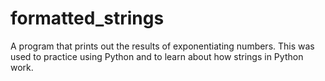 # formatted_strings
A program that prints out the results of exponentiating numbers.
This was used to practice using Python and to learn about how strings in Python work.
